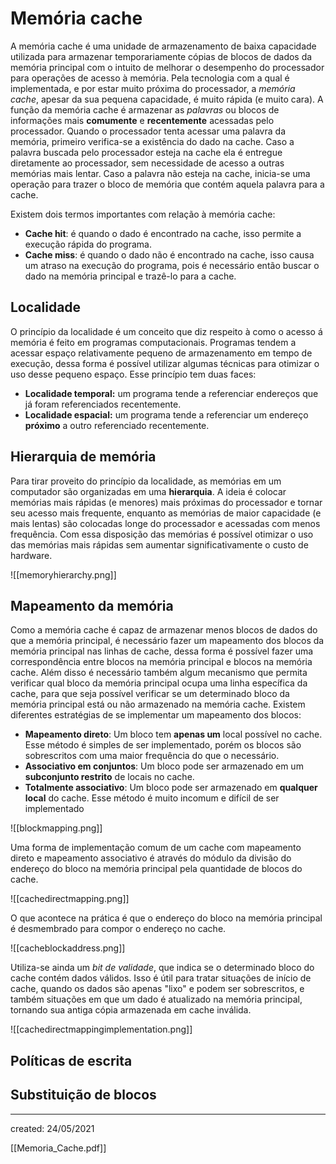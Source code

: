 # Memória cache
A memória cache é uma unidade de armazenamento de baixa capacidade utilizada para armazenar temporariamente cópias de blocos de dados da memória principal com o intuito de melhorar o desempenho do processador para operações de acesso à memória. Pela tecnologia com a qual é implementada, e por estar muito próxima do processador, a *memória cache*, apesar da sua pequena capacidade, é muito rápida (e muito cara).
A função da memória cache é armazenar as *palavras* ou blocos de informações mais **comumente** e **recentemente** acessadas pelo processador. Quando o processador tenta acessar uma palavra da memória, primeiro verifica-se a existência do dado na cache. Caso a palavra buscada pelo processador esteja na cache ela é entregue diretamente ao processador, sem necessidade de acesso a outras memórias mais lentar. Caso a palavra não esteja na cache, inicia-se uma operação para trazer o bloco de memória que contém aquela palavra para a cache.

Existem dois termos importantes com relação à memória cache:

- **Cache hit**: é quando o dado é encontrado na cache, isso permite a execução rápida do programa.
- **Cache miss**: é quando o dado não é encontrado na cache, isso causa um atraso na execução do programa, pois é necessário então buscar o dado na memória principal e trazê-lo para a cache.

## Localidade
O princípio da localidade é um conceito que diz respeito à como o acesso á memória é feito em programas computacionais. Programas tendem a acessar espaço relativamente pequeno de armazenamento em tempo de execução, dessa forma é possível utilizar algumas técnicas para otimizar o uso desse pequeno espaço.
Esse princípio tem duas faces:

- **Localidade temporal:** um programa tende a referenciar endereços que já foram referenciados recentemente.
- **Localidade espacial:** um programa tende a referenciar um endereço **próximo** a outro referenciado recentemente.

## Hierarquia de memória
Para tirar proveito do princípio da localidade, as memórias em um computador são organizadas em uma **hierarquia**. A ideia é colocar memórias mais rápidas (e menores) mais próximas do processador e tornar seu acesso mais frequente, enquanto as memórias de maior capacidade (e mais lentas) são colocadas longe do processador e acessadas com menos frequência.
Com essa disposição das memórias é possível otimizar o uso das memórias mais rápidas sem aumentar significativamente o custo de hardware.

![[memoryhierarchy.png]]

## Mapeamento da memória
Como a memória cache é capaz de armazenar menos blocos de dados do que a memória principal, é necessário fazer um mapeamento dos blocos da memória principal nas linhas de cache, dessa forma é possível fazer uma correspondência entre blocos na memória principal e blocos na memória cache. Além disso é necessário também algum mecanismo que permita verificar qual bloco da memória principal ocupa uma linha específica da cache, para que seja possível verificar se um determinado bloco da memória principal está ou não armazenado na memória cache.
Existem diferentes estratégias de se implementar um mapeamento dos blocos:

- **Mapeamento direto**: Um bloco tem **apenas um** local possível no cache. Esse método é simples de ser implementado, porém os blocos são sobrescritos com uma maior frequência do que o necessário.
- **Associativo em conjuntos**: Um bloco pode ser armazenado em um **subconjunto restrito** de locais no cache.
- **Totalmente associativo**: Um bloco pode ser armazenado em **qualquer local** do cache. Esse método é muito incomum e difícil de ser implementado

![[blockmapping.png]]

Uma forma de implementação comum de um cache com mapeamento direto e mapeamento associativo é através do módulo da divisão do endereço do bloco na memória principal pela quantidade de blocos do cache.

![[cachedirectmapping.png]]

O que acontece na prática é que o endereço do bloco na memória principal é desmembrado para compor o endereço no cache.

![[cacheblockaddress.png]]

Utiliza-se ainda um *bit de validade*, que indica se o determinado bloco do cache contém dados válidos. Isso é útil para tratar situações de início de cache, quando os dados são apenas "lixo" e podem ser sobrescritos, e também situações em que um dado é atualizado na memória principal, tornando sua antiga cópia armazenada em cache inválida.

![[cachedirectmappingimplementation.png]]

## Políticas de escrita

## Substituição de blocos

---

created: 24/05/2021

[[Memoria_Cache.pdf]]
